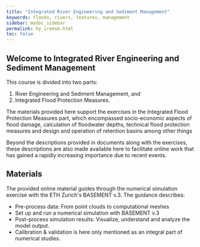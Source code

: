 ```yaml
---
title: "Integrated River Engineering and Sediment Management"
keywords: floods, rivers, features, management
sidebar: mydoc_sidebar
permalink: hy_iremsm.html
toc: false
---
```




## Welcome to Integrated River Engineering and Sediment Management

This course is divided into two parts:
1. River Engineering and Sediment Management, and
1. Integrated Flood Protection Measures.

The materials provided here support the exercises in the Integrated Flood Protection Measures part, which encompassed socio-economic aspects of flood damage, calculation of floodwater depths, technical flood protection measures and design and operation of retention basins among other things

Beyond the descriptions provided in documents along with the exercises, these descriptions are also made available here to facilitate online work that has gained a rapidly increasing importance due to recent events.

## Materials 

The provided online material guides through the numerical simulation exercise with the ETH Zurich's BASEMENT v.3. The guidance describes:

- Pre-process data: From point clouds to computational meshes
- Set up and run a numerical simulation with BASEMENT v.3
- Post-process simulation results: Visualize, understand and analyze the model output.
- Calibration & validation is here only mentioned as an integral part of numerical studies.